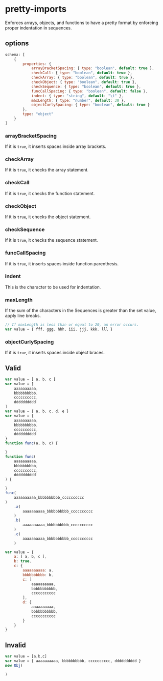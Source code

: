 # pretty-imports
Enforces arrays, objects, and functions to have a pretty format by enforcing proper indentation in sequences.

## options
```js
schema: [
    {
        properties: {
            arrayBracketSpacing: { type: "boolean", default: true },
            checkCall: { type: "boolean", default: true },
            checkArray: { type: "boolean", default: true },
            checkObject: { type: "boolean", default: true },
            checkSequence: { type: "boolean", default: true },
            funcCallSpacing: { type: "boolean", default: false },
            indent: { type: "string", default: "\t" },
            maxLength: { type: "number", default: 30 },
            objectCurlySpacing: { type: "boolean", default: true }
        },
        type: "object"
    }
]
```
### arrayBracketSpacing
If it is `true`, it inserts spaces inside array brackets.
### checkArray
If it is `true`, it checks the array statement.
### checkCall
If it is `true`, it checks the function statement.
### checkObject
If it is `true`, it checks the object statement.
### checkSequence
If it is `true`, it checks the sequence statement.
### funcCallSpacing
If it is `true`, it inserts spaces inside function parenthesis.
### indent
This is the character to be used for indentation.
### maxLength
If the sum of the characters in the Sequences is greater than the set value, apply line breaks.
```js
// If maxLength is less than or equal to 20, an error occurs.
var value = { fff, ggg, hhh, iii, jjj, kkk, lll }
```
### objectCurlySpacing
If it is `true`, it inserts spaces inside object braces.

## Valid
```js
var value = [ a, b, c ]
var value = [
    aaaaaaaaaa,
    bbbbbbbbbb,
    cccccccccc,
    dddddddddd
]
var value = { a, b, c, d, e }
var value = {
    aaaaaaaaaa,
    bbbbbbbbbb,
    cccccccccc,
    dddddddddd
}
function func(a, b, c) {

}
function func(
    aaaaaaaaaa,
    bbbbbbbbbb,
    cccccccccc,
    dddddddddd
) {

}
func(
    aaaaaaaaaa_bbbbbbbbbb_cccccccccc
)
    .a(
        aaaaaaaaaa_bbbbbbbbbb_cccccccccc
    )
    .b(
        aaaaaaaaaa_bbbbbbbbbb_cccccccccc
    )
    .c(
        aaaaaaaaaa_bbbbbbbbbb_cccccccccc
    )

var value = {
    a: [ a, b, c ],
    b: true,
    c: {
        aaaaaaaaaa: a,
        bbbbbbbbbb: b,
        c: [
            aaaaaaaaaa,
            bbbbbbbbbbb,
            ccccccccccc
        ],
        d: {
            aaaaaaaaaa,
            bbbbbbbbbbb,
            ccccccccccc
        }
    }
}
```

## Invalid
```js
var value = [a,b,c]
var value = { aaaaaaaaaa, bbbbbbbbbb, cccccccccc, dddddddddd }
new Obj(

)
```